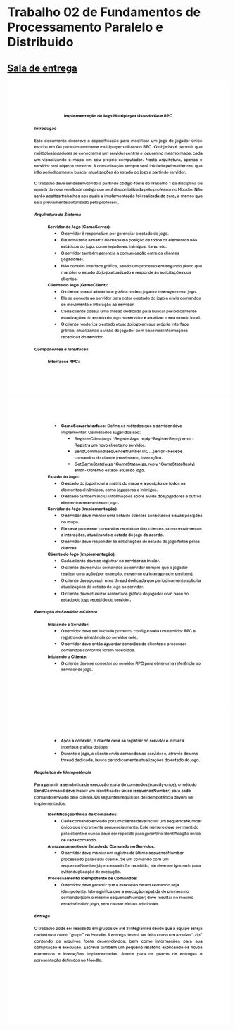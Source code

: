 # Trabalho 02 de Fundamentos de Processamento Paralelo e Distribuido

## [Sala de entrega](https://moodle.pucrs.br/mod/assign/view.php?id=3047282)

![](./Images/pg_01.jpg)
![](./Images/pg_02.jpg)
![](./Images/pg_03.jpg)
